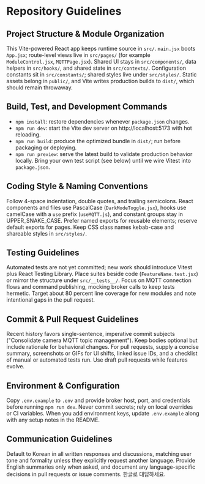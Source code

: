# Repository Guidelines

## Project Structure & Module Organization

This Vite-powered React app keeps runtime source in `src/`. `main.jsx` boots `App.jsx`; route-level views live in `src/pages/` (for example `ModuleControl.jsx`, `MQTTPage.jsx`). Shared UI stays in `src/components/`, data helpers in `src/hooks/`, and shared state in `src/contexts/`. Configuration constants sit in `src/constants/`; shared styles live under `src/styles/`. Static assets belong in `public/`, and Vite writes production builds to `dist/`, which should remain throwaway.

## Build, Test, and Development Commands

- `npm install`: restore dependencies whenever `package.json` changes.
- `npm run dev`: start the Vite dev server on http://localhost:5173 with hot reloading.
- `npm run build`: produce the optimized bundle in `dist/`; run before packaging or deploying.
- `npm run preview`: serve the latest build to validate production behavior locally.
  Bring your own test script (see below) until we wire Vitest into `package.json`.

## Coding Style & Naming Conventions

Follow 4-space indentation, double quotes, and trailing semicolons. React components and files use PascalCase (`DarkModeToggle.jsx`), hooks use camelCase with a `use` prefix (`useMQTT.js`), and constant groups stay in UPPER_SNAKE_CASE. Prefer named exports for reusable elements; reserve default exports for pages. Keep CSS class names kebab-case and shareable styles in `src/styles/`.

## Testing Guidelines

Automated tests are not yet committed; new work should introduce Vitest plus React Testing Library. Place suites beside code (`FeatureName.test.jsx`) or mirror the structure under `src/__tests__/`. Focus on MQTT connection flows and command publishing, mocking broker calls to keep tests hermetic. Target about 80 percent line coverage for new modules and note intentional gaps in the pull request.

## Commit & Pull Request Guidelines

Recent history favors single-sentence, imperative commit subjects ("Consolidate camera MQTT topic management"). Keep bodies optional but include rationale for behavioral changes. For pull requests, supply a concise summary, screenshots or GIFs for UI shifts, linked issue IDs, and a checklist of manual or automated tests run. Use draft pull requests while features evolve.

## Environment & Configuration

Copy `.env.example` to `.env` and provide broker host, port, and credentials before running `npm run dev`. Never commit secrets; rely on local overrides or CI variables. When you add environment keys, update `.env.example` along with any setup notes in the README.

## Communication Guidelines

Default to Korean in all written responses and discussions, matching user tone and formality unless they explicitly request another language. Provide English summaries only when asked, and document any language-specific decisions in pull requests or issue comments.
한글로 대답하세요.
